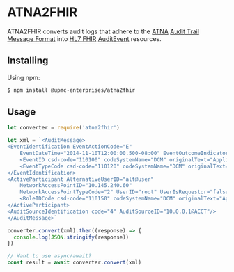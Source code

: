# ATNA2FHIR
ATNA2FHIR converts audit logs that adhere to the [ATNA](https://wiki.ihe.net/index.php/Audit_Trail_and_Node_Authentication) [Audit Trail Message Format](http://dicom.nema.org/medical/dicom/current/output/html/part15.html#sect_A.5) into [HL7 FHIR](https://hl7.org/FHIR/) [AuditEvent](https://hl7.org/FHIR/auditevent.html) resources.

## Installing

Using npm:

```bash
$ npm install @upmc-enterprises/atna2fhir
```

## Usage
````javascript
let converter = require('atna2fhir')

let xml = `<AuditMessage>
<EventIdentification EventActionCode="E"
    EventDateTime="2014-11-10T12:00:00.500-08:00" EventOutcomeIndicator="0">
    <EventID csd-code="110100" codeSystemName="DCM" originalText="Application Activity"/>
    <EventTypeCode csd-code="110120" codeSystemName="DCM" originalText="Application Start"/>
</EventIdentification>
<ActiveParticipant AlternativeUserID="alt@user"
    NetworkAccessPointID="10.145.240.60"
    NetworkAccessPointTypeCode="2" UserID="root" UserIsRequestor="false">
    <RoleIDCode csd-code="110150" codeSystemName="DCM" originalText="Application"/>
</ActiveParticipant>
<AuditSourceIdentification code="4" AuditSourceID="10.0.0.1@ACCT"/>
</AuditMessage>`

converter.convert(xml).then((response) => {
  console.log(JSON.stringify(response))
})

// Want to use async/await?
const result = await converter.convert(xml)
````